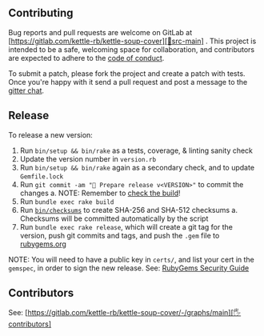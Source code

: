 ## Contributing

Bug reports and pull requests are welcome on GitLab at [https://gitlab.com/kettle-rb/kettle-soup-cover][🚎src-main]
. This project is intended to be a safe, welcoming space for collaboration, and contributors are expected to adhere to
the [code of conduct][🤝conduct].

To submit a patch, please fork the project and create a patch with tests. Once you're happy with it send a pull request
and post a message to the [gitter chat][🏘chat].

## Release

To release a new version:

1. Run `bin/setup && bin/rake` as a tests, coverage, & linting sanity check
2. Update the version number in `version.rb`
3. Run `bin/setup && bin/rake` again as a secondary check, and to update `Gemfile.lock`
4. Run `git commit -am "🔖 Prepare release v<VERSION>"` to commit the changes
   a. NOTE: Remember to [check the build][🧪build]!
5. Run `bundle exec rake build`
6. Run [`bin/checksums`](https://github.com/rubygems/guides/pull/325) to create SHA-256 and SHA-512 checksums
   a. Checksums will be committed automatically by the script
7. Run `bundle exec rake release`, which will create a git tag for the version, push git commits and tags, and push the `.gem` file to [rubygems.org][💎rubygems]

NOTE: You will need to have a public key in `certs/`, and list your cert in the
`gemspec`, in order to sign the new release.
See: [RubyGems Security Guide][🔒️rubygems-security-guide]

## Contributors

See: [https://gitlab.com/kettle-rb/kettle-soup-cover/-/graphs/main][🖐contributors]

[🤝conduct]: https://gitlab.com/kettle-rb/kettle-soup-cover/-/blob/main/CODE_OF_CONDUCT.md
[🧪build]: https://github.com/pboling/require_bench/actions
[🖐contributors]: https://gitlab.com/kettle-rb/kettle-soup-cover/-/graphs/main
[🚎src-main]: https://gitlab.com/kettle-rb/kettle-soup-cover/-/tree/main
[🏘chat]: https://matrix.to/#/#kettle-rb:gitter.im
[🔒️rubygems-security-guide]: https://guides.rubygems.org/security/#building-gems
[💎rubygems]: https://rubygems.org
